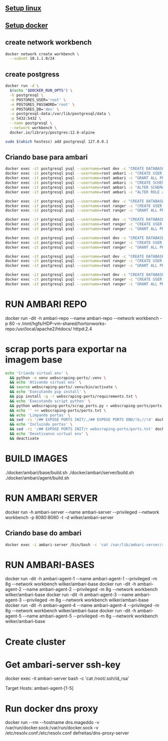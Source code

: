 ## [Setup linux](../../ubuntu/docs/setup_linux.md)
## [Setup docker](../../ubuntu/docs/setup_docker.md)

## create network workbench
```bash
docker network create workbench \
  --subnet 10.1.1.0/24
```

## create postgress
```bash
docker run -d \
  $(echo "$DOCKER_RUN_OPTS") \
  -h postgresql \
  -e POSTGRES_USER='root' \
  -e POSTGRES_PASSWORD='root' \
  -e POSTGRES_DB='dev' \
  -v postgresql-data:/var/lib/postgresql/data \
  -p 5432:5432 \
  --name postgresql \
  --network workbench \
  docker.io/library/postgres:12.6-alpine

sudo $(which hostess) add postgresql 127.0.0.1
```

## Criando base para ambari
```bash
docker exec -it postgresql psql --username=root dev -c "CREATE DATABASE ambari;"
docker exec -it postgresql psql --username=root ambari -c "CREATE USER ambari WITH PASSWORD 'ambaripwd';"
docker exec -it postgresql psql --username=root ambari -c "GRANT ALL PRIVILEGES ON DATABASE ambari TO ambari;"
docker exec -it postgresql psql --username=root ambari -c "CREATE SCHEMA ambari AUTHORIZATION ambari;"
docker exec -it postgresql psql --username=root ambari -c "ALTER SCHEMA ambari OWNER TO ambari;"
docker exec -it postgresql psql --username=root ambari -c "ALTER ROLE ambari SET search_path to 'ambari', 'public';"

docker exec -it postgresql psql --username=root dev -c "CREATE DATABASE ranger;" 
docker exec -it postgresql psql --username=root ranger -c "CREATE USER ranger WITH PASSWORD 'rangerpwd';"
docker exec -it postgresql psql --username=root ranger -c "GRANT ALL PRIVILEGES ON DATABASE ranger TO ranger;"

docker exec -it postgresql psql --username=root dev -c "CREATE DATABASE hive;" 
docker exec -it postgresql psql --username=root ranger -c "CREATE USER hive WITH PASSWORD 'hivepwd';"
docker exec -it postgresql psql --username=root ranger -c "GRANT ALL PRIVILEGES ON DATABASE hive TO hive;"

docker exec -it postgresql psql --username=root dev -c "CREATE DATABASE druid;" 
docker exec -it postgresql psql --username=root ranger -c "CREATE USER druid WITH PASSWORD 'druidpwd';"
docker exec -it postgresql psql --username=root ranger -c "GRANT ALL PRIVILEGES ON DATABASE druid TO druid;"

docker exec -it postgresql psql --username=root dev -c "CREATE DATABASE oozie;" 
docker exec -it postgresql psql --username=root ranger -c "CREATE USER oozie WITH PASSWORD 'ooziepwd';"
docker exec -it postgresql psql --username=root ranger -c "GRANT ALL PRIVILEGES ON DATABASE oozie TO oozie;"

docker exec -it postgresql psql --username=root dev -c "CREATE DATABASE rangerkms;" 
docker exec -it postgresql psql --username=root ranger -c "CREATE USER rangerkms WITH PASSWORD 'rangerkmspwd';"
docker exec -it postgresql psql --username=root ranger -c "GRANT ALL PRIVILEGES ON DATABASE rangerkms TO rangerkms;"
```
# RUN AMBARI REPO
docker run -dit -h ambari-repo --name ambari-repo --network workbench -p 80 -v /mnt/hgfs/HDP-vm-shared/hortonworks-repo:/usr/local/apache2/htdocs/ httpd:2.4

# scrap ports para exportar na imagem base
```bash
echo 'Criando virtual env' \
  && python -m venv webscraping-ports/.venv \
  && echo 'Ativando virtual env' \
  && source webscraping-ports/.venv/bin/activate \
  && echo 'Executando pip install' \
  && pip install -q -r webscraping-ports/requirements.txt \
  && echo 'Executando script python' \
  && python webscraping-ports/scrap_ports.py > webscraping-ports/ports.txt \
  && echo '' >> webscraping-ports/ports.txt \
  && echo 'Limpando portas' \
  && sed -ri '/## EXPOSE PORTS INIT/,/## EXPOSE PORTS END/!b;//!d' docker/ambari/base/Dockerfile \
  && echo 'Incluindo portas' \
  && sed -ri '/## EXPOSE PORTS INIT/r webscraping-ports/ports.txt' docker/ambari/base/Dockerfile \
  && echo 'Desetivanvo virtual env' \
  && deactivate
```

# BUILD IMAGES
./docker/ambari/base/build.sh
./docker/ambari/server/build.sh
./docker/ambari/agent/build.sh

# RUN AMBARI SERVER
docker run -h ambari-server --name ambari-server --privileged --network workbench -p 8080:8080 -t -d wilker/ambari-server


## Criando base do ambari
```bash
docker exec -i ambari-server /bin/bash -c 'cat /var/lib/ambari-server/resources/Ambari-DDL-Postgres-CREATE.sql' | docker exec -i postgresql bash -c 'psql -U ambari ambari -w -a -q -f -'
```

# RUN AMBARI-BASES 
docker run -dit -h ambari-agent-1 --name ambari-agent-1 --privileged -m 8g --network workbench wilker/ambari-base
docker run -dit -h ambari-agent-2 --name ambari-agent-2 --privileged -m 8g --network workbench wilker/ambari-base
docker run -dit -h ambari-agent-3 --name ambari-agent-3 --privileged -m 8g --network workbench wilker/ambari-base
docker run -dit -h ambari-agent-4 --name ambari-agent-4 --privileged -m 8g --network workbench wilker/ambari-base
docker run -dit -h ambari-agent-5 --name ambari-agent-5 --privileged -m 8g --network workbench wilker/ambari-base

# Create cluster

# Get ambari-server ssh-key 
docker exec -it ambari-server bash -c 'cat /root/.ssh/id_rsa'

Target Hosts: ambari-agent-[1-5]

# Run docker dns proxy
docker run --rm --hostname dns.mageddo -v /var/run/docker.sock:/var/run/docker.sock -v /etc/resolv.conf:/etc/resolv.conf defreitas/dns-proxy-server